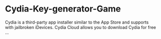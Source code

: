 # Cydia-Key-generator-Game
Cydia is a third-party app installer similar to the App Store and supports with jailbroken iDevices. Cydia Cloud allows you to download Cydia for free ...
